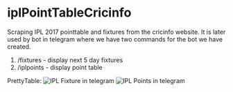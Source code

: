 # iplPointTableCricinfo
Scraping IPL 2017 pointtable and fixtures from the cricinfo website. It is later used by bot in telegram where we have two commands for the bot we have created.
1) /fixtures - display next 5 day fixtures
2) /iplpoints - display point table

PrettyTable:
![IPL Fixture in telegram](https://snag.gy/uoBcxK.jpg)
![IPL Points in telegram](https://snag.gy/5IPNvx.jpg)


